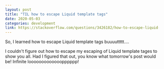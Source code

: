 ```yaml
---
layout: post
title: "TIL how to escape Liquid template tags"
date: 2020-05-03
categories: development
link: https://stackoverflow.com/questions/3426182/how-to-escape-liquid-template-tags
---
```


So, I learned how to escape Liquid template tags buuuuttttt....

I couldn't figure out how to escape my escaping of Liquid template tages to show you all.
Had I figured that out, you know what tomorrow's post would be!
Infinite looooooooooooopppppp!
